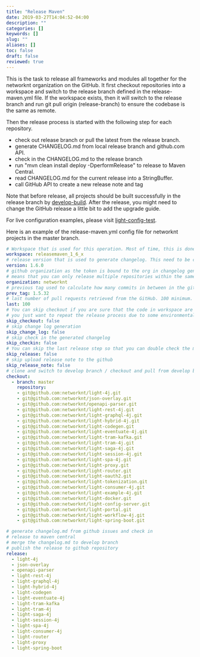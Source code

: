 ```yaml
---
title: "Release Maven"
date: 2019-03-27T14:04:52-04:00
description: ""
categories: []
keywords: []
slug: ""
aliases: []
toc: false
draft: false
reviewed: true
---
```


This is the task to release all frameworks and modules all together for the networknt organization on the GitHub. It first checkout repositories into a workspace and switch to the release branch defined in the release-maven.yml file. If the workspace exists, then it will switch to the release branch and run git pull origin (release-branch) to ensure the codebase is
the same as remote.

Then the release process is started with the following step for each repository.

* check out release branch or pull the latest from the release branch.
* generate CHANGELOG.md from local release branch and github.com API.
* check in the CHANGELOG.md to the release branch
* run "mvn clean install deploy -DperformRelease" to release to Maven Central.
* read CHANGELOG.md for the current release into a StringBuffer.
* call GitHub API to create a new release note and tag 

Note that before release, all projects should be built successfully in the release branch by [develop-build][]. After the release, you might need to change the GitHub release a little bit to add the upgrade guide.

For live configuration examples, please visit [light-config-test][].

Here is an example of the release-maven.yml config file for networknt projects in the master branch.

```yaml
# Workspace that is used for this operation. Most of time, this is done on local.
workspace: releasemaven_1_6_x
# release version that is used to generate changelog. This need to be changed every time
version: 1.6.0
# github organization as the token is bound to the org in changelog generator. This
# means that you can only release multiple repositories within the same org each time.
organization: networknt
# previous tag used to calculate how many commits in between in the git log
prev_tag: 1.5.32
# last number of pull requests retrieved from the GitHub. 100 minimum.
last: 100
# You can skip checkout if you are sure that the code in workspace are the latest and
# you just want to repeat the release process due to some environmental issue before.
skip_checkout: false
# skip change log generation
skip_change_log: false
# skip check in the generated changelog
skip_checkin: false
# You can skip the last release step so that you can double check the merged result.
skip_release: false
# skip upload release note to the github
skip_release_note: false
# clone and switch to develop branch / checkout and pull from develop branch
checkout:
  - branch: master
    repository:
    - git@github.com:networknt/light-4j.git
    - git@github.com:networknt/json-overlay.git
    - git@github.com:networknt/openapi-parser.git
    - git@github.com:networknt/light-rest-4j.git
    - git@github.com:networknt/light-graphql-4j.git
    - git@github.com:networknt/light-hybrid-4j.git
    - git@github.com:networknt/light-codegen.git
    - git@github.com:networknt/light-eventuate-4j.git
    - git@github.com:networknt/light-tram-kafka.git
    - git@github.com:networknt/light-tram-4j.git
    - git@github.com:networknt/light-saga-4j.git
    - git@github.com:networknt/light-session-4j.git
    - git@github.com:networknt/light-spa-4j.git
    - git@github.com:networknt/light-proxy.git
    - git@github.com:networknt/light-router.git
    - git@github.com:networknt/light-oauth2.git
    - git@github.com:networknt/light-tokenization.git
    - git@github.com:networknt/light-consumer-4j.git
    - git@github.com:networknt/light-example-4j.git
    - git@github.com:networknt/light-docker.git
    - git@github.com:networknt/light-config-server.git
    - git@github.com:networknt/light-portal.git
    - git@github.com:networknt/light-workflow-4j.git
    - git@github.com:networknt/light-spring-boot.git

# generate changelog.md from github issues and check in
# release to maven central
# merge the changelog.md to develop branch
# publish the release to github repository
release:
  - light-4j
  - json-overlay
  - openapi-parser
  - light-rest-4j
  - light-graphql-4j
  - light-hybrid-4j
  - light-codegen
  - light-eventuate-4j
  - light-tram-kafka
  - light-tram-4j
  - light-saga-4j
  - light-session-4j
  - light-spa-4j
  - light-consumer-4j
  - light-router
  - light-proxy
  - light-spring-boot
```

[develop-build]: /tool/light-bot/task/develop-build/
[light-config-test]: https://github.com/networknt/light-config-test/tree/master/light-bot/release-maven
